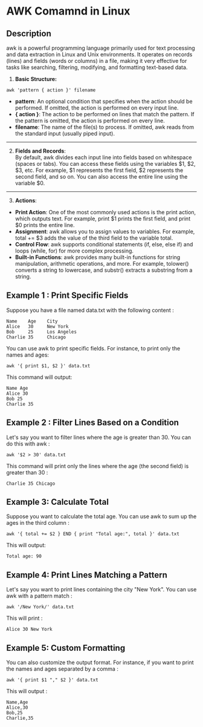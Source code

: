 # AWK Comamnd in Linux

## Description

awk is a powerful programming language primarily used for text processing and data extraction in Linux and Unix environments. It operates on records (lines) and fields (words or columns) in a file, making it very effective for tasks like searching, filtering, modifying, and formatting text-based data.

1. **Basic Structure:**
```
awk 'pattern { action }' filename
```
- **pattern**: An optional condition that specifies when the action should be performed. If omitted, the action is performed on every input line.
- **{ action }**: The action to be performed on lines that match the pattern. If the pattern is omitted, the action is performed on every line.
- **filename**: The name of the file(s) to process. If omitted, awk reads from the standard input (usually piped input).

<hr>

2. **Fields and Records**:<br>By default, awk divides each input line into fields based on whitespace (spaces or tabs). You can access these fields using the variables $1, $2, $3, etc. For example, $1 represents the first field, $2 represents the second field, and so on. You can also access the entire line using the variable $0.

<hr>

3. **Actions**:
- **Print Action**: One of the most commonly used actions is the print action, which outputs text. For example, print $1 prints the first field, and print $0 prints the entire line.
- **Assignment**: awk allows you to assign values to variables. For example, total += $3 adds the value of the third field to the variable total.
- **Control Flow**: awk supports conditional statements (if, else, else if) and loops (while, for) for more complex processing.
- **Built-in Functions**: awk provides many built-in functions for string manipulation, arithmetic operations, and more. For example, tolower() converts a string to lowercase, and substr() extracts a substring from a string.

## Example 1 : Print Specific Fields
Suppose you have a file named data.txt with the following content :
```
Name    Age    City
Alice   30     New York
Bob     25     Los Angeles
Charlie 35     Chicago
```
You can use awk to print specific fields. For instance, to print only the names and ages:
```
awk '{ print $1, $2 }' data.txt
```
This command will output:
```
Name Age
Alice 30
Bob 25
Charlie 35
```

## Example 2 : Filter Lines Based on a Condition 
Let's say you want to filter lines where the age is greater than 30. You can do this with awk :
```
awk '$2 > 30' data.txt
```
This command will print only the lines where the age (the second field) is greater than 30 :
```
Charlie 35 Chicago
```

## Example 3: Calculate Total
Suppose you want to calculate the total age. You can use awk to sum up the ages in the third column :
```
awk '{ total += $2 } END { print "Total age:", total }' data.txt
```
This will output:
```
Total age: 90
```

## Example 4: Print Lines Matching a Pattern
Let's say you want to print lines containing the city "New York". You can use awk with a pattern match :
```
awk '/New York/' data.txt
```
This will print :
```
Alice 30 New York
```

## Example 5: Custom Formatting
You can also customize the output format. For instance, if you want to print the names and ages separated by a comma :
```
awk '{ print $1 "," $2 }' data.txt
```
This will output :
```
Name,Age
Alice,30
Bob,25
Charlie,35
```
